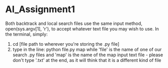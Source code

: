 # AI_Assignment1

Both backtrack and local search files use the same input method, open(sys.argv[1], 'r'), to accept whatever text file you may wish to use.
In the terminal, simply:
1. cd [file path to wherever you're storing the .py file]
2. type in the line: python file.py map while 'file' is the name of one of our search .py files and 'map' is the name of the map input text file - please don't type '.txt' at the end, as it will think that it is a different kind of file
